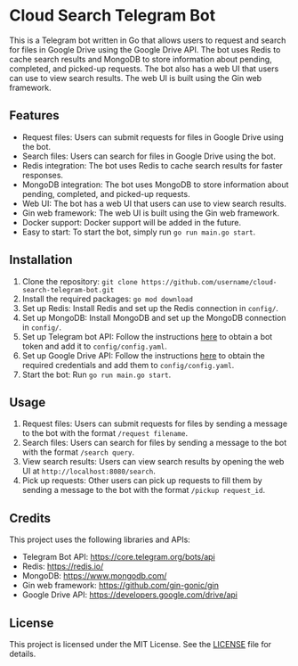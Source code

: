 # Cloud Search Telegram Bot

This is a Telegram bot written in Go that allows users to request and search for files in Google Drive using the Google Drive API. The bot uses Redis to cache search results and MongoDB to store information about pending, completed, and picked-up requests. The bot also has a web UI that users can use to view search results. The web UI is built using the Gin web framework.

## Features

- Request files: Users can submit requests for files in Google Drive using the bot.
- Search files: Users can search for files in Google Drive using the bot.
- Redis integration: The bot uses Redis to cache search results for faster responses.
- MongoDB integration: The bot uses MongoDB to store information about pending, completed, and picked-up requests.
- Web UI: The bot has a web UI that users can use to view search results.
- Gin web framework: The web UI is built using the Gin web framework.
- Docker support: Docker support will be added in the future.
- Easy to start: To start the bot, simply run `go run main.go start`.

## Installation

1. Clone the repository: `git clone https://github.com/username/cloud-search-telegram-bot.git`
2. Install the required packages: `go mod download`
3. Set up Redis: Install Redis and set up the Redis connection in `config/`.
4. Set up MongoDB: Install MongoDB and set up the MongoDB connection in `config/`.
5. Set up Telegram bot API: Follow the instructions [here](https://core.telegram.org/bots#3-how-do-i-create-a-bot) to obtain a bot token and add it to `config/config.yaml`.
6. Set up Google Drive API: Follow the instructions [here](https://developers.google.com/drive/api/v3/quickstart/go) to obtain the required credentials and add them to `config/config.yaml`.
7. Start the bot: Run `go run main.go start`.

## Usage

1. Request files: Users can submit requests for files by sending a message to the bot with the format `/request filename`.
2. Search files: Users can search for files by sending a message to the bot with the format `/search query`.
3. View search results: Users can view search results by opening the web UI at `http://localhost:8080/search`.
4. Pick up requests: Other users can pick up requests to fill them by sending a message to the bot with the format `/pickup request_id`.

## Credits

This project uses the following libraries and APIs:

- Telegram Bot API: https://core.telegram.org/bots/api
- Redis: https://redis.io/
- MongoDB: https://www.mongodb.com/
- Gin web framework: https://github.com/gin-gonic/gin
- Google Drive API: https://developers.google.com/drive/api

## License

This project is licensed under the MIT License. See the [LICENSE](https://github.com/username/cloud-search-telegram-bot/blob/main/LICENSE) file for details.
